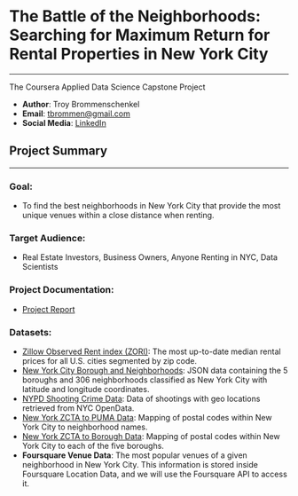 # The Battle of the Neighborhoods: Searching for Maximum Return for Rental Properties in New York City
---
The Coursera Applied Data Science Capstone Project

- **Author**: Troy Brommenschenkel
- **Email**: tbrommen@gmail.com
- **Social Media**: [LinkedIn](https://www.linkedin.com/in/troybrommen/)

## Project Summary
---
### Goal:
- To find the best neighborhoods in New York City that provide the most unique venues within a close distance when renting.

### Target Audience:
- Real Estate Investors, Business Owners, Anyone Renting in NYC, Data Scientists

### Project Documentation:
- [Project Report](https://github.com/SensingFailure/Coursera_Capstone/blob/main/documents/The%20Battle%20of%20Neighborhoods%20-%20NYC%20Rentals%20Final.pdf)

### Datasets:
- [Zillow Observed Rent index (ZORI)](https://www.zillow.com/research/data/): The most up-to-date median rental prices for all U.S. cities segmented by zip code.
- [New York City Borough and Neighborhoods](https://github.com/SensingFailure/Coursera_Capstone/blob/main/data/newyork_data.json): JSON data containing the 5 boroughs and 306 neighborhoods classified as New York City with latitude and longitude coordinates.
- [NYPD Shooting Crime Data](https://data.cityofnewyork.us/Public-Safety/NYPD-Shooting-Incident-Data-Historic-/833y-fsy8): Data of shootings with geo locations retrieved from NYC OpenData.
- [New York ZCTA to PUMA Data](https://www.baruch.cuny.edu/confluence/display/geoportal/NYC+Geographies): Mapping of postal codes within New York City to neighborhood names.
- [New York ZCTA to Borough Data](https://data.cityofnewyork.us/Health/Modified-Zip-Code-Tabulation-Areas-MODZCTA-/pri4-ifjk): Mapping of postal codes within New York City to each of the five boroughs.
- **Foursquare Venue Data**: The most popular venues of a given neighborhood in New York City.  This information is stored inside Foursquare Location Data, and we will use the Foursquare API to access it.
